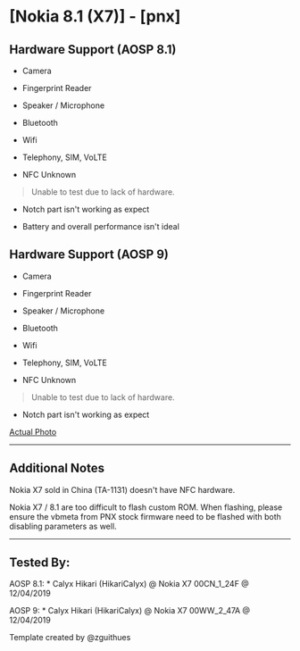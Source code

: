 # [Nokia 8.1 (X7)] - [pnx]

## Hardware Support (AOSP 8.1)
* Camera
> 

* Fingerprint Reader
>

* Speaker / Microphone
> 
  
* Bluetooth
> 

* Wifi
> 

* Telephony, SIM, VoLTE

* NFC Unknown
> Unable to test due to lack of hardware.

* Notch part isn't working as expect
> 

* Battery and overall performance isn't ideal
>

## Hardware Support (AOSP 9)

* Camera
> 

* Fingerprint Reader
>

* Speaker / Microphone
> 
  
* Bluetooth
> 

* Wifi
> 

* Telephony, SIM, VoLTE

* NFC Unknown
> Unable to test due to lack of hardware.

* Notch part isn't working as expect
> 

[Actual Photo](https://t.me/phhtreble/194608)

***
## Additional Notes

Nokia X7 sold in China (TA-1131) doesn't have NFC hardware.

Nokia X7 / 8.1 are too difficult to flash custom ROM.
When flashing, please ensure the vbmeta from PNX stock firmware need to be flashed with both disabling parameters as well.

***


## Tested By:
AOSP 8.1: * Calyx Hikari (HikariCalyx) @ Nokia X7 00CN_1_24F @ 12/04/2019

AOSP 9: * Calyx Hikari (HikariCalyx) @ Nokia X7 00WW_2_47A @ 12/04/2019

Template created by @zguithues